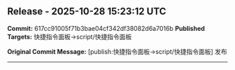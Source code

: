 
## Release - 2025-10-28 15:23:12 UTC

**Commit:** 617cc91005f71b3bae04cf342df38082d6a7016b
**Published Targets:** 快捷指令面板->script/快捷指令面板

**Original Commit Message:**
[publish:快捷指令面板->script/快捷指令面板] 发布

---
